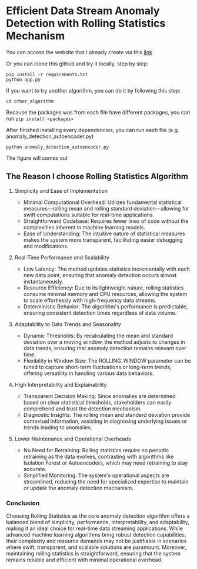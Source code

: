 # Efficient Data Stream Anomaly Detection with Rolling Statistics Mechanism

You can access the website that I already create via this [link](https://impossible-odille-hanthedev-3edd50ec.koyeb.app/)

Or you can clone this github and try it locally, step by step:

```
pip install -r requirements.txt
python app.py
```
If you want to try another algorithm, you can do it by following this step:

```
cd other_algorithm
```
Because the packages was from each file have different packages, you can run ```pip install <packages>```

After finished installing every dependencies, you can run each file (e.g. anomaly_detection_autoencoder.py)
```
python anomaly_detection_autoencoder.py
```
The figure will comes out

## The Reason I choose Rolling Statistics Algorithm

1. Simplicity and Ease of Implementation
    - Minimal Computational Overhead: Utilizes fundamental statistical measures—rolling mean and rolling standard deviation—allowing for swift computations suitable for real-time applications.
    - Straightforward Codebase: Requires fewer lines of code without the complexities inherent in machine learning models.
    - Ease of Understanding: The intuitive nature of statistical measures makes the system more transparent, facilitating easier debugging and modifications.

2. Real-Time Performance and Scalability
    - Low Latency: The method updates statistics incrementally with each new data point, ensuring that anomaly detection occurs almost instantaneously.
    - Resource Efficiency: Due to its lightweight nature, rolling statistics consume minimal memory and CPU resources, allowing the system to scale effortlessly with high-frequency data streams.
    - Deterministic Behavior: The algorithm's performance is predictable, ensuring consistent detection times regardless of data volume.

3. Adaptability to Data Trends and Seasonality
    - Dynamic Thresholds: By recalculating the mean and standard deviation over a moving window, the method adjusts to changes in data trends, ensuring that anomaly detection remains relevant over time.
    - Flexibility in Window Size: The ROLLING_WINDOW parameter can be tuned to capture short-term fluctuations or long-term trends, offering versatility in handling various data behaviors.

4. High Interpretability and Explainability
    - Transparent Decision Making: Since anomalies are determined based on clear statistical thresholds, stakeholders can easily comprehend and trust the detection mechanism.
    - Diagnostic Insights: The rolling mean and standard deviation provide contextual information, assisting in diagnosing underlying issues or trends leading to anomalies.

5. Lower Maintenance and Operational Overheads
    - No Need for Retraining: Rolling statistics require no periodic retraining as the data evolves, contrasting with algorithms like Isolation Forest or Autoencoders, which may need retraining to stay accurate.
    - Simplified Monitoring: The system's operational aspects are streamlined, reducing the need for specialized expertise to maintain or update the anomaly detection mechanism.

### Conclusion
Choosing Rolling Statistics as the core anomaly detection algorithm offers a balanced blend of simplicity, performance, interpretability, and adaptability, making it an ideal choice for real-time data streaming applications. While advanced machine learning algorithms bring robust detection capabilities, their complexity and resource demands may not be justifiable in scenarios where swift, transparent, and scalable solutions are paramount. Moreover, maintaining rolling statistics is straightforward, ensuring that the system remains reliable and efficient with minimal operational overhead.
